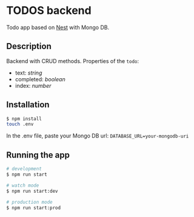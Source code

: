 # TODOS backend
Todo app based on [Nest](https://github.com/nestjs/nest) with Mongo DB.

## Description

Backend with CRUD methods. Properties of the `todo`:  
- text: *string*  
- completed: *boolean*
- index: *number*

## Installation

```bash
$ npm install
touch .env
```
In the .env file, paste your Mongo DB url: `DATABASE_URL=your-mongodb-uri`

## Running the app

```bash
# development
$ npm run start

# watch mode
$ npm run start:dev

# production mode
$ npm run start:prod
```
